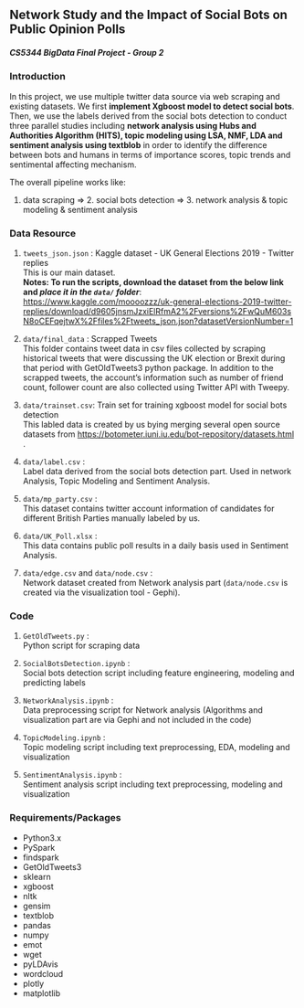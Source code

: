 ## Network Study and the Impact of Social Bots on Public Opinion Polls  
##### CS5344 BigData Final Project - Group 2  

   
### Introduction  
  
In this project, we use multiple twitter data source via web scraping and existing datasets. We first **implement Xgboost model to detect social bots**. Then, we use the labels derived from the social bots detection to conduct three parallel studies including **network analysis using Hubs and Authorities Algorithm (HITS), topic modeling using LSA, NMF, LDA and sentiment analysis using textblob** in order to identify the difference between bots and humans in terms of importance scores, topic trends and sentimental affecting mechanism.    

The overall pipeline works like:  
1. data scraping => 2. social bots detection => 3. network analysis & topic modeling & sentiment analysis  

  
### Data Resource

1. ```tweets_json.json``` : Kaggle dataset - UK General Elections 2019 - Twitter replies  
This is our main dataset.   
**Notes: To run the scripts, download the dataset from the below link and *place it in the ```data/``` folder***:   
https://www.kaggle.com/moooozzz/uk-general-elections-2019-twitter-replies/download/d9605jnsmJzxiElRfmA2%2Fversions%2FwQuM603sN8oCEFqejtwX%2Ffiles%2Ftweets_json.json?datasetVersionNumber=1

2. ```data/final_data``` : Scrapped Tweets  
This folder contains tweet data in csv files collected by scraping historical tweets that were discussing the UK election 
or Brexit during that period with GetOldTweets3 python package. In addition to the scrapped tweets, the account’s information 
such as number of friend count, follower count are also collected using Twitter API with Tweepy. 

3. ```data/trainset.csv```: Train set for training xgboost model for social bots detection    
This labled data is created by us bying merging several open source datasets from 
https://botometer.iuni.iu.edu/bot-repository/datasets.html .
  
4. ```data/label.csv``` :   
Label data derived from the social bots detection part. Used in network Analysis, Topic Modeling and Sentiment Analysis.  
  
5. ```data/mp_party.csv``` :   
This dataset contains twitter account information of candidates for different British Parties manually labeled by us.
  
6. ```data/UK_Poll.xlsx``` :   
This data contains public poll results in a daily basis used in Sentiment Analysis.  

7. ```data/edge.csv``` and ```data/node.csv``` :  
Network dataset created from Network analysis part (```data/node.csv``` is created via the visualization tool - Gephi).
  
  
### Code

1. ```GetOldTweets.py``` :  
Python script for scraping data  

2. ```SocialBotsDetection.ipynb``` :  
Social bots detection script including feature engineering, modeling and predicting labels  

3. ```NetworkAnalysis.ipynb``` :  
Data preprocessing script for Network analysis (Algorithms and visualization part are via Gephi and not included in the code)  

4. ```TopicModeling.ipynb``` :  
Topic modeling script including text preprocessing, EDA, modeling and visualization  

5. ```SentimentAnalysis.ipynb``` :  
Sentiment analysis script including text preprocessing, modeling and visualization  
  

### Requirements/Packages

- Python3.x
- PySpark  
- findspark
- GetOldTweets3  
- sklearn  
- xgboost  
- nltk  
- gensim  
- textblob  
- pandas  
- numpy  
- emot  
- wget  
- pyLDAvis  
- wordcloud  
- plotly  
- matplotlib  

